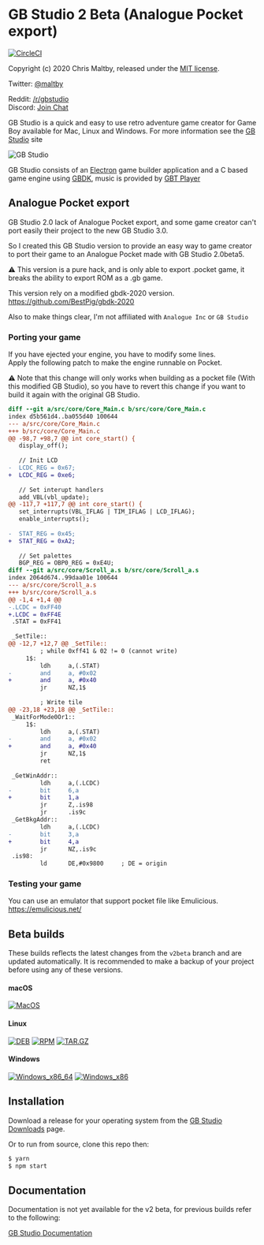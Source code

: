 # GB Studio 2 Beta (Analogue Pocket export)


[![CircleCI](https://circleci.com/gh/chrismaltby/gb-studio/tree/develop.svg?style=shield)](https://circleci.com/gh/chrismaltby/gb-studio/tree/develop)

Copyright (c) 2020 Chris Maltby, released under the [MIT license](https://opensource.org/licenses/MIT).

Twitter: [@maltby](https://www.twitter.com/maltby) 

Reddit: [/r/gbstudio](https://www.reddit.com/r/gbstudio)  
Discord: [Join Chat](https://discord.gg/bxerKnc)


GB Studio is a quick and easy to use retro adventure game creator for Game Boy available for Mac, Linux and Windows.
For more information see the [GB Studio](https://www.gbstudio.dev) site

![GB Studio](gbstudio.gif)

GB Studio consists of an [Electron](https://electronjs.org/) game builder application and a C based game engine using [GBDK](http://gbdk.sourceforge.net/), music is provided by [GBT Player](https://github.com/AntonioND/gbt-player)


## Analogue Pocket export

GB Studio 2.0 lack of Analogue Pocket export, and some game creator can't port easily their project to the new GB Studio 3.0.

So I created this GB Studio version to provide an easy way to game creator to port their game to an Analogue Pocket made with GB Studio 2.0beta5.

⚠️ This version is a pure hack, and is only able to export .pocket game, it breaks the ability to export ROM as a .gb game.

This version rely on a modified gbdk-2020 version. \
https://github.com/BestPig/gbdk-2020

Also to make things clear, I'm not affiliated with `Analogue Inc` or `GB Studio`

### Porting your game

If you have ejected your engine, you have to modify some lines. \
Apply the following patch to make the engine runnable on Pocket.

⚠️ Note that this change will only works when building as a pocket file (With this modified GB Studio), so you have to revert this change if you want to build it again with the original GB Studio.

```diff
diff --git a/src/core/Core_Main.c b/src/core/Core_Main.c
index d5b561d4..ba055d40 100644
--- a/src/core/Core_Main.c
+++ b/src/core/Core_Main.c
@@ -98,7 +98,7 @@ int core_start() {
   display_off();
 
   // Init LCD
-  LCDC_REG = 0x67;
+  LCDC_REG = 0xe6;
 
   // Set interupt handlers
   add_VBL(vbl_update);
@@ -117,7 +117,7 @@ int core_start() {
   set_interrupts(VBL_IFLAG | TIM_IFLAG | LCD_IFLAG);
   enable_interrupts();
 
-  STAT_REG = 0x45;
+  STAT_REG = 0xA2;
 
   // Set palettes
   BGP_REG = OBP0_REG = 0xE4U;
diff --git a/src/core/Scroll_a.s b/src/core/Scroll_a.s
index 2064d674..99daa01e 100644
--- a/src/core/Scroll_a.s
+++ b/src/core/Scroll_a.s
@@ -1,4 +1,4 @@
-.LCDC = 0xFF40
+.LCDC = 0xFF4E
 .STAT = 0xFF41
 
 _SetTile::
@@ -12,7 +12,7 @@ _SetTile::
         ; while 0xff41 & 02 != 0 (cannot write)
     1$:
         ldh     a,(.STAT)
-        and     a, #0x02
+        and     a, #0x40
         jr      NZ,1$
 
         ; Write tile
@@ -23,18 +23,18 @@ _SetTile::
 _WaitForMode0Or1::
     1$:
         ldh     a,(.STAT)
-        and     a, #0x02
+        and     a, #0x40
         jr      NZ,1$
         ret
 
 _GetWinAddr::
         ldh     a,(.LCDC)
-        bit     6,a
+        bit     1,a
         jr      Z,.is98
         jr      .is9c
 _GetBkgAddr::
         ldh     a,(.LCDC)
-        bit     3,a
+        bit     4,a
         jr      NZ,.is9c
 .is98:
         ld      DE,#0x9800     ; DE = origin
```

### Testing your game

You can use an emulator that support pocket file like Emulicious. \
https://emulicious.net/

## Beta builds

These builds reflects the latest changes from the `v2beta` branch and are updated automatically. It is recommended to make a backup of your project before using any of these versions.

#### macOS

[![MacOS](https://img.shields.io/static/v1.svg?label=&message=64%20bit&color=blue&logo=apple&style=for-the-badge&logoColor=white)](https://github.com/BestPig/gb-studio/releases/download/v2.0.0-beta5-analogue/gb-studio-analogue-v2beta5-darwin_x86_64.zip)

#### Linux

[![DEB](https://img.shields.io/static/v1.svg?label=&message=deb&color=blue&logo=Ubuntu&style=for-the-badge&logoColor=white)](https://github.com/BestPig/gb-studio/releases/download/v2.0.0-beta5-analogue/gb-studio-analogue_2.0.0-beta5_amd64.deb)
[![RPM](https://img.shields.io/static/v1.svg?label=&message=RPM&color=blue&logo=linux&style=for-the-badge&logoColor=white)](https://github.com/BestPig/gb-studio/releases/download/v2.0.0-beta5-analogue/gb-studio-analogue-2.0.0.beta5.x86_64.rpm)
[![TAR.GZ](https://img.shields.io/static/v1.svg?label=&message=tar.gz&color=blue&logo=Ubuntu&style=for-the-badge&logoColor=white)](https://github.com/BestPig/gb-studio/releases/download/v2.0.0-beta5-analogue/gb-studio-analogue-2.0.0.beta5.x86_64.tar.gz)
#### Windows

[![Windows_x86_64](https://img.shields.io/static/v1.svg?label=&message=64%20bit&color=blue&logo=windows&style=for-the-badge&logoColor=white)](https://github.com/BestPig/gb-studio/releases/download/v2.0.0-beta5-analogue/gb-studio-analogue-v2beta5-windows_x86_64.zip)
[![Windows_x86](https://img.shields.io/static/v1.svg?label=&message=32%20bit&color=blue&logo=windows&style=for-the-badge&logoColor=white)](https://github.com/BestPig/gb-studio/releases/download/v2.0.0-beta5-analogue/gb-studio-analogue-v2beta5-windows_x86.zip)

## Installation

Download a release for your operating system from the [GB Studio Downloads](https://github.com/BestPig/gb-studio/releases) page.

Or to run from source, clone this repo then:

```bash
$ yarn
$ npm start
```

## Documentation

Documentation is not yet available for the v2 beta, for previous builds refer to the following:

[GB Studio Documentation](https://www.gbstudio.dev/docs)

